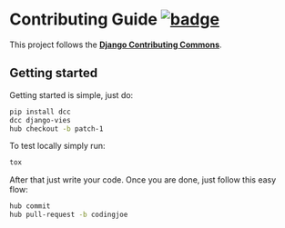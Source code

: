 # Contributing Guide [![badge](https://img.shields.io/badge/Django-CC-ee66dd.svg)][django-cc]
This project follows the **[Django Contributing Commons][django-cc]**.

## Getting started
Getting started is simple, just do:
```bash
pip install dcc
dcc django-vies
hub checkout -b patch-1
```

To test locally simply run:
```bash
tox
```

After that just write your code. Once you are done, just follow this easy flow:
```bash
hub commit
hub pull-request -b codingjoe
```

[django-cc]: https://github.com/codingjoe/django-cc/blob/master/CONTRIBUTING.md
